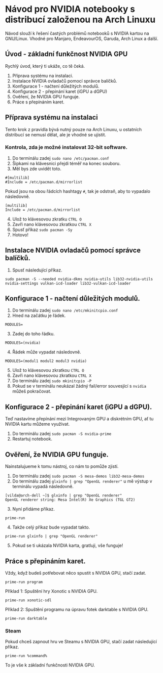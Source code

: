# Návod pro NVIDIA notebooky s distribucí založenou na Arch Linuxu
Návod slouží k řešení častých problémů notebooků s NVIDIA kartou na GNU/Linux. Vhodné pro Manjaro, EndeavourOS, Garuda, Arch Linux a další.
## Úvod - základní funkčnost NVIDIA GPU
Rychlý úvod, který ti ukáže, co tě čeká.
1. Příprava systému na instalaci.
2. Instalace NVIDIA ovladačů pomocí správce balíčků.
3. Konfigurace 1 - načtení důležitých modulů.
4. Konfigurace 2 - přepinání karet (iGPU a dGPU)
5. Ověření, že NVIDIA GPU funguje.
6. Práce s přepínáním karet.

## Příprava systému na instalaci
Tento krok z pravidla bývá nutný pouze na Arch Linuxu, u ostatních distribucí se nemusí dělat, ale je vhodné se ujistit.
### Kontrola, zda je možné instalovat 32-bit software.
1. Do terminálu zadej ```sudo nano /etc/pacman.conf```
2. Šipkami na klávesnici přejdi téměř na konec souboru.
3. Měl bys zde uvidět toto.
```
#[multilib]
#Include = /etc/pacman.d/mirrorlist
```
Pokud jsou na obou řádcích hashtagy ```#```, tak je odstraň, aby to vypadalo následovně. 
```
[multilib]
Include = /etc/pacman.d/mirrorlist
```
4. Ulož to klávesovou zkratku ```CTRL O```
5. Zavři nano klávesovou zkratkou ```CTRL X```
6. Spusť příkaz ```sudo pacman -Sy```
7. Hotovo!

## Instalace NVIDIA ovladačů pomocí správce balíčků.
1. Spusť následující příkaz.
```
sudo pacman -S --needed nvidia-dkms nvidia-utils lib32-nvidia-utils nvidia-settings vulkan-icd-loader lib32-vulkan-icd-loader
```
## Konfigurace 1 - načtení důležitých modulů.
1. Do terminálu zadej ```sudo nano /etc/mkinitcpio.conf```
2. Hned na začátku je řádek.  
```
MODULES=
```
3. Zadej do toho řádku.
```
MODULES=(nvidia)
```
4. Řádek může vypadat následovně.
```
MODULES=(modul1 modul2 modul3 nvidia)
```
5. Ulož to klávesovou zkratkou ```CTRL O```
6. Zavři nano klávesovou zkratkou ```CTRL X```
7. Do terminálu zadej ```sudo mkinitcpio -P```
8. Pokud se v termínálu neukázal žádný fail/error souvesjící s ```nvidia``` můžeš pokračovat.

## Konfigurace 2 - přepinání karet (iGPU a dGPU).
Teď nastavíme přepínání mezi Integrovaným GPU a diskrétním GPU, ať tu NVIDIA kartu můžeme využívat.
1. Do terminálu zadej ```sudo pacman -S nvidia-prime```
2. Restartuj notebook.

## Ověření, že NVIDIA GPU funguje.
Nainstalujueme k tomu nástroj, co nám to pomůže zjistí.
1. Do terminálu zadej ```sudo pacman -S mesa-demos lib32-mesa-demos```
2. Do terminálu zadej ```glxinfo | grep "OpenGL renderer"``` u mě výstup v terminálu vypadá následovně.
```
[vilda@arch-dell ~]$ glxinfo | grep "OpenGL renderer"
OpenGL renderer string: Mesa Intel(R) Xe Graphics (TGL GT2)
```
3. Nyní přidáme příkaz. 
```
prime-run
```
4. Takže celý příkaz bude vypadat takto. 
```
prime-run glxinfo | grep "OpenGL renderer"
```
5. Pokud se ti ukázala NVIDIA karta, gratluji, vše funguje!
## Práce s přepínáním karet.
Vždy, když budeš potřebovat něco spustit s NVIDIA GPU, stačí zadat.
```
prime-run program
```
Příklad 1: Spuštění hry Xonotic s NVIDIA GPU. 
```
prime-run xonotic-sdl
```
Příklad 2: Spuštění programu na úpravu fotek darktable s NVIDIA GPU.
```
prime-run darktable
```
### Steam
Pokud chceš zapnout hru ve Steamu s NVIDIA GPU, stačí zadat následující příkaz.
```
prime-run %command%
```
To je vše k základní funkčnosti NVIDIA GPU.

